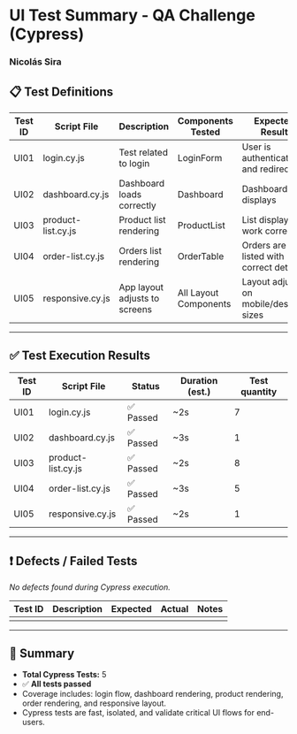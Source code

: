 # UI Test Summary - QA Challenge (Cypress)
### Nicolás Sira
## 📋 Test Definitions

| Test ID | Script File         | Description                      | Components Tested     | Expected Result                         |
|---------|---------------------|----------------------------------|------------------------|------------------------------------------|
| UI01    | login.cy.js         | Test related to login     | LoginForm              | User is authenticated and redirected     |
| UI02    | dashboard.cy.js     | Dashboard loads correctly        | Dashboard       | Dashboard displays    |
| UI03    | product-list.cy.js  | Product list rendering| ProductList  | List displays work correctly |
| UI04    | order-list.cy.js    | Orders list rendering   | OrderTable             | Orders are listed with correct details   |
| UI05    | responsive.cy.js    | App layout adjusts to screens    | All Layout Components  | Layout adjusts on mobile/desktop sizes   |

---

## ✅ Test Execution Results

| Test ID | Script File         | Status  | Duration (est.) | Test quantity |
|---------|---------------------|---------|----------|--------------|
| UI01    | login.cy.js         | ✅ Passed | ~2s   |  7           |
| UI02    | dashboard.cy.js     | ✅ Passed | ~3s   |  1           |
| UI03    | product-list.cy.js  | ✅ Passed | ~2s   |  8           |
| UI04    | order-list.cy.js    | ✅ Passed | ~3s   |  5           |
| UI05    | responsive.cy.js    | ✅ Passed | ~2s   |  1           |

---

## ❗ Defects / Failed Tests

_No defects found during Cypress execution._

| Test ID | Description | Expected | Actual | Notes |
|---------|-------------|----------|--------|-------|
|         |             |          |        |       |

---

## 📌 Summary

- **Total Cypress Tests:** 5
- ✅ **All tests passed**
- Coverage includes: login flow, dashboard rendering, product rendering, order rendering, and responsive layout.
- Cypress tests are fast, isolated, and validate critical UI flows for end-users.

